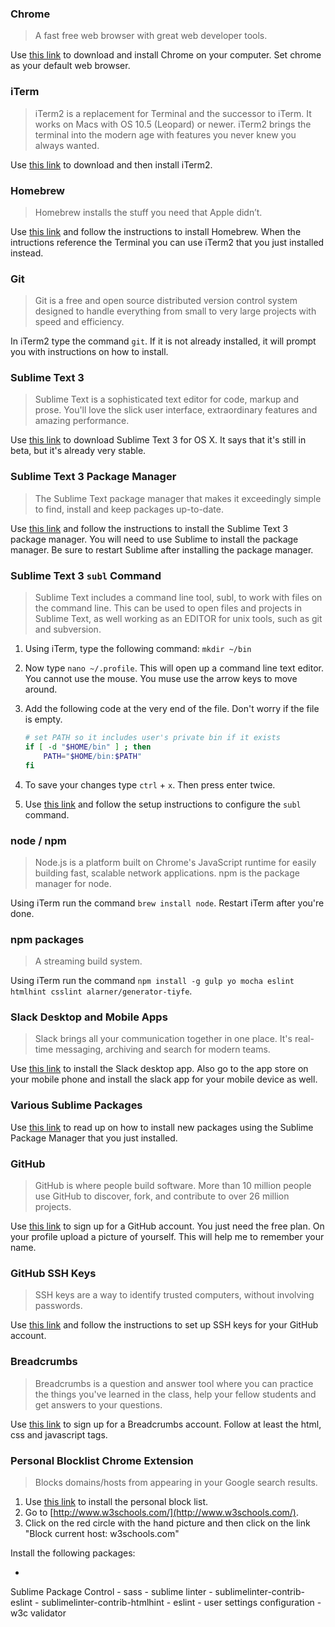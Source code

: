 ### Chrome
> A fast free web browser with great web developer tools.

Use [this link](https://www.google.com/chrome/browser/desktop/index.html) to download and install Chrome on your computer. Set chrome as your default web browser.

### iTerm
> iTerm2 is a replacement for Terminal and the successor to iTerm. It works on Macs with OS 10.5 (Leopard) or newer. iTerm2 brings the terminal into the modern age with features you never knew you always wanted.

Use [this link](https://iterm2.com/downloads/stable/iTerm2_v2_0.zip) to download and then install iTerm2.

### Homebrew
> Homebrew installs the stuff you need that Apple didn’t.

Use [this link](http://brew.sh/) and follow the instructions to install Homebrew. When the intructions reference the Terminal you can use iTerm2 that you just installed instead.

### Git
> Git is a free and open source distributed version control system designed to handle everything from small to very large projects with speed and efficiency.

In iTerm2 type the command `git`. If it is not already installed, it will prompt you with instructions on how to install.

### Sublime Text 3
> Sublime Text is a sophisticated text editor for code, markup and prose. You'll love the slick user interface, extraordinary features and amazing performance.

Use [this link](http://www.sublimetext.com/3) to download Sublime Text 3 for OS X. It says that it's still in beta, but it's already very stable.

### Sublime Text 3 Package Manager
> The Sublime Text package manager that makes it exceedingly simple to find, install and keep packages up-to-date.

Use [this link](https://packagecontrol.io/installation) and follow the instructions to install the Sublime Text 3 package manager. You will need to use Sublime to install the package manager. Be sure to restart Sublime after installing the package manager.

### Sublime Text 3 `subl` Command
> Sublime Text includes a command line tool, subl, to work with files on the command line. This can be used to open files and projects in Sublime Text, as well working as an EDITOR for unix tools, such as git and subversion.

1. Using iTerm, type the following command: `mkdir ~/bin`
2. Now type `nano ~/.profile`. This will open up a command line text editor. You cannot use the mouse. You muse use the arrow keys to move around.
3. Add the following code at the very end of the file. Don't worry if the file is empty.

	```bash
	# set PATH so it includes user's private bin if it exists
	if [ -d "$HOME/bin" ] ; then
	    PATH="$HOME/bin:$PATH"
	fi
	```
4. To save your changes type `ctrl` + `x`. Then press enter twice.
5. Use [this link](https://www.sublimetext.com/docs/3/osx_command_line.html) and follow the setup instructions to configure the `subl` command.

### node / npm
> Node.js is a platform built on Chrome's JavaScript runtime for easily building fast, scalable network applications. npm is the package manager for node.

Using iTerm run the command `brew install node`. Restart iTerm after you're done.

### npm packages
> A streaming build system.

Using iTerm run the command `npm install -g gulp yo mocha eslint htmlhint csslint alarner/generator-tiyfe`.

### Slack Desktop and Mobile Apps
> Slack brings all your communication together in one place. It's real-time messaging, archiving and search for modern teams.

Use [this link](https://itunes.apple.com/us/app/slack/id803453959?mt=12#) to install the Slack desktop app. Also go to the app store on your mobile phone and install the slack app for your mobile device as well.

### Various Sublime Packages
Use [this link](https://packagecontrol.io/docs/usage) to read up on how to install new packages using the Sublime Package Manager that you just installed.

### GitHub
> GitHub is where people build software. More than 10 million people use GitHub to discover, fork, and contribute to over 26 million projects.

Use [this link](https://github.com/join) to sign up for a GitHub account. You just need the free plan. On your profile upload a picture of yourself. This will help me to remember your name.

### GitHub SSH Keys
> SSH keys are a way to identify trusted computers, without involving passwords.

Use [this link](https://help.github.com/articles/generating-ssh-keys/) and follow the instructions to set up SSH keys for your GitHub account.

### Breadcrumbs
> Breadcrumbs is a question and answer tool where you can practice the things you've learned in the class, help your fellow students and get answers to your questions.

Use [this link](http://tiy.breadcrumbsqa.com/index/register) to sign up for a Breadcrumbs account. Follow at least the html, css and javascript tags.

### Personal Blocklist Chrome Extension
> Blocks domains/hosts from appearing in your Google search results.

1. Use [this link](https://chrome.google.com/webstore/detail/personal-blocklist-by-goo/nolijncfnkgaikbjbdaogikpmpbdcdef?hl=en) to install the personal block list. 
2. Go to [http://www.w3schools.com/](http://www.w3schools.com/).
3. Click on the red circle with the hand picture and then click on the link "Block current host: w3schools.com"

Install the following packages:

* 


Sublime Package Control
	- sass
	- sublime linter
	- sublimelinter-contrib-eslint
	- sublimelinter-contrib-htmlhint
	- eslint
	- user settings configuration
	- w3c validator

